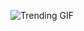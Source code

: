 ![Trending GIF](https://media4.giphy.com/media/v1.Y2lkPThiYjIxNzcyZ2Z6MXpjazVpeWZkeWZlOXhkb3FmcGUxNmRxOGhka3ZtYnUyeGY1cyZlcD12MV9naWZzX3NlYXJjaCZjdD1n/rplvK3z0IzLqBxVJWk/giphy.gif)
